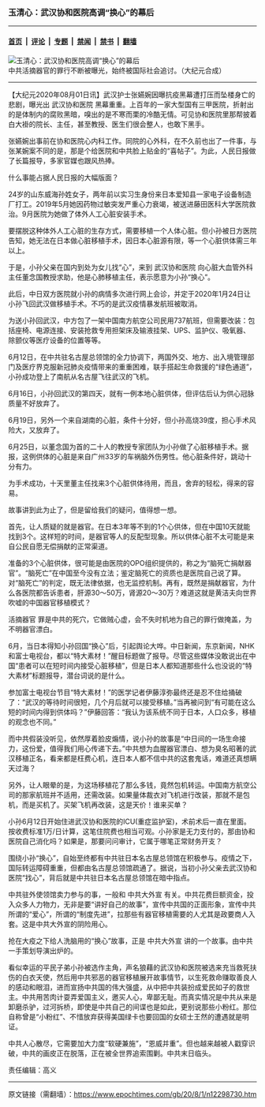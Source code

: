 ### 玉清心：武汉协和医院高调“换心”的幕后

---

#### [首页](../../../..?n12298730) &nbsp;|&nbsp; [评论](../../../../../epoch-comment?n12298730) &nbsp;|&nbsp; [专题](../../../../../epoch-special?n12298730) &nbsp;|&nbsp; [禁闻](../../../../../epoch-news?n12298730) &nbsp;|&nbsp; [禁书](../../../../../books?n12298730) &nbsp;|&nbsp; [翻墙](https://github.com/gfw-breaker/nogfw/blob/master/README.md?n12298730)


<div><img alt="玉清心：武汉协和医院高调“换心”的幕后" class="attachment-djy_600_400 size-djy_600_400 wp-post-image" src="https://i.epochtimes.com/assets/uploads/2018/07/P180707.jpg"/>
<div class="caption">
 中共活摘器官的罪行不断被曝光，始终被国际社会追讨。（大纪元合成）
</div></div><hr/><div class="post_content" id="artbody" itemprop="articleBody">
 <!-- article content begin -->
 <p>
  【大纪元2020年08月01日讯】武汉护士张嬿婉因曝抗疫黑幕遭打压而坠楼身亡的悲剧，曝光出
  <ok href="https://www.epochtimes.com/gb/tag/%E6%AD%A6%E6%B1%89%E5%8D%8F%E5%92%8C%E5%8C%BB%E9%99%A2.html">
   武汉协和医院
  </ok>
  黑幕重重。上百年的一家大型国有三甲医院，折射出的是体制内的腐败黑暗，嗅出的是不寒而栗的冷酷无情。可见协和医院里那帮披着白大褂的院长、主任，甚至教授、医生们很会整人，也敢下黑手。
 </p>
 <p>
  张嬿婉出事前在协和医院心内科工作。同院的心外科，在不久前也出了一件事，与张某婉案不同的是，那是个给医院和中共脸上贴金的“喜帖子”。为此，人民日报做了长篇报导，多家官媒也跟风热捧。
 </p>
 <p>
  什么事能占据人民日报的大幅版面？
 </p>
 <p>
  24岁的山东威海孙姓女子，两年前以实习生身份来日本爱知县一家电子设备制造厂打工。2019年5月她因药物过敏突发严重心力衰竭，被送进藤田医科大学医院救治。9月医院为她做了体外人工心脏安装手术。
 </p>
 <p>
  要摆脱这种体外人工心脏的生存方式，需要移植一个人体心脏。但小孙被日方医院告知，她无法在日本做心脏移植手术，因日本心脏源有限，等一个心脏供体需三年以上。
 </p>
 <p>
  于是，小孙父亲在国内到处为女儿找“心”，来到
  <ok href="https://www.epochtimes.com/gb/tag/%E6%AD%A6%E6%B1%89%E5%8D%8F%E5%92%8C%E5%8C%BB%E9%99%A2.html">
   武汉协和医院
  </ok>
  向心脏大血管外科主任董念国教授求助，他是心肺移植主任，表示愿意为小孙“换心”。
 </p>
 <p>
  此后，中日双方医院就小孙的病情多次进行网上会诊，并定于2020年1月24日让小孙飞回武汉做移植手术。不巧的是武汉疫情暴发航班被取消。
 </p>
 <p>
  为送小孙回武汉，中方包了一架中国南方航空公司民用737航班，但需要改装：包括座椅、电源连接、安装抢救专用担架床及输液挂架、UPS、监护仪、吸氧器、除颤仪等医疗设备的位置等等。
 </p>
 <p>
  6月12日，在中共驻名古屋总领馆的全力协调下，两国外交、地方、出入境管理部门及医疗界克服新冠肺炎疫情带来的重重困难，联手搭起生命救援的“绿色通道”，小孙成功登上了南航从名古屋飞往武汉的飞机。
 </p>
 <p>
  6月16日，小孙回武汉的第四天，就有一例本地心脏供体，但评估后认为供心冠脉质量不好放弃了。
 </p>
 <p>
  6月19日，另外一个来自湖南的心脏，条件十分好，但小孙高烧39度，担心手术风险大，又放弃了。
 </p>
 <p>
  6月25日，以董念国为首的二十人的教授专家团队为小孙做了心脏移植手术。据报，这例供体的心脏是来自广州33岁的车祸脑外伤男性。他心脏条件好，跳动十分有力。
 </p>
 <p>
  为手术成功，十天里董主任找来3个心脏供体待用，而且，舍弃的轻松，得来的容易。
 </p>
 <p>
  故事讲到此为止了，但是留给我们的疑问，值得想一想。
 </p>
 <p>
  首先，让人质疑的就是器官。在日本3年等不到的1个心供体，但在中国10天就能找到3个。这样短的时间，是器官等人的反配型现象。所以供体心脏不太可能是来自公民自愿无偿捐献的正常渠道。
 </p>
 <p>
  准备的3个心脏供体，很可能是由医院的OPO组织提供的，称之为“脑死亡捐献器官”。“脑死亡”在中国至今没有立法；鉴定脑死亡的资质也是医院自己说了算。对“脑死亡”的判定，既无法律依据，也无监控机制。再有，既然是捐献器官，为什么各医院都告诉患者，肝源30～50万，肾源20～30万？难道这就是黄洁夫向世界吹嘘的中国器官移植模式？
 </p>
 <p>
  <ok href="https://www.epochtimes.com/gb/tag/%E6%B4%BB%E6%91%98%E5%99%A8%E5%AE%98.html">
   活摘器官
  </ok>
  罪是中共的死穴，它做贼心虚，会不失时机地为自己的罪行做掩盖，为不明器官漂白。
 </p>
 <p>
  6月，当日本得知小孙回国“换心”后，引起舆论大哗。中日新闻，东京新闻，NHK和富士电视台，都以“特大素材！”醒目标题做了报导。尽管这些媒体没敢说出在中国“患者可以在短时间内接受心脏移植”，但是日本人都知道那些什么也没说的“特大素材”标题报导，潜台词说的是什么。
 </p>
 <p>
  参加富士电视台节目“特大素材！”的医学记者伊藤淳弥最终还是忍不住给捅破了：“武汉的等待时间很短，几个月后就可以接受移植。”当再被问到“有可能在这么短的时间内得到供体吗？”伊藤回答：“我认为该系统不同于日本，人口众多，移植的观念也不同。”
 </p>
 <p>
  而中共假装没听见，依然厚着脸皮煽情，说小孙的故事是“中日间的一场生命接力，这份爱，值得我们用心传递下去。”中共想为血腥器官漂白、想为臭名昭著的武汉移植正名，看来都是枉费心机，连日本人都不信中共的这套鬼话，难道还真想瞒天过海？
 </p>
 <p>
  另外，让人眼晕的是，为这场移植花了那么多钱，竟然包机转运。中国南方航空公司的那家航班并不适用，还需改装。如果量体裁衣对飞机进行改装，那就不是包机，而是买机了。买架飞机再改装，这是天价！谁来买单？
 </p>
 <p>
  小孙6月12日开始住进武汉协和医院的ICU(重症监护室)，术前术后一直在里面。按收费标准1万/日计算，这笔住院费也相当可观。小孙家是无力支付的，那由协和医院自己消化吗？如果是，那要问问审计，它属于哪笔正常财务开支？
 </p>
 <p>
  围绕小孙“换心”，自始至终都有中共驻日本名古屋总领馆在积极参与。疫情之下，国际转运障碍重重，但都由名古屋总领馆疏通了。据说，当初小孙父亲去武汉协和医院“找心”，背后就是中共驻日本名古屋总领馆在暗中指点。
 </p>
 <p>
  中共驻外使领馆卖力参与的事，一般和
  <ok href="https://www.epochtimes.com/gb/tag/%E4%B8%AD%E5%85%B1%E5%A4%A7%E5%A4%96%E5%AE%A3.html">
   中共大外宣
  </ok>
  有关。中共花费巨额资金，投入众多人力物力，无非是要“讲好自己的故事”，宣传中共国的正面形象，宣传中共所谓的“爱心”，所谓的“制度先进”，拉那些有器官移植需要的人尤其是政要商人入套。这是中共大外宣的阴险用心。
 </p>
 <p>
  抢在大疫之下给人洗脑用的“换心”故事，正是
  <ok href="https://www.epochtimes.com/gb/tag/%E4%B8%AD%E5%85%B1%E5%A4%A7%E5%A4%96%E5%AE%A3.html">
   中共大外宣
  </ok>
  讲的一个故事。由中共一手策划导演出炉的。
 </p>
 <p>
  看似幸运的平民子弟小孙被选作主角，声名狼藉的武汉协和医院被选来充当救死扶伤的白衣天使，然后用中共邪恶的器官移植展开故事情节，以生死救命赚取善良人的感动和眼泪，进而宣扬中共国的伟大强盛，从中把中共装扮成爱民如子的救世主。中共用苦肉计耍弄爱国主义，邀买人心，卑鄙无耻。而真实情况是中共从来是卸磨杀驴，过河拆桥，即使是中共自己的间谍也是如此，更别说那些小粉红。那位自称曾是“小粉红”、不惜放弃获得美国绿卡也要回国的女硕士王然的遭遇就是明证。
 </p>
 <p>
  中共人心散尽，它需要加大力度“软硬兼施”，“恩威并重”。但也越来越被人戳穿识破，中共的画皮正在脱落，正在被全世界追索围剿。中共末日临头。
 </p>
 <p>
  责任编辑：高义
 </p>
 <!-- article content end -->
 <div id="below_article_ad">
 </div>
</div>


---

原文链接（需翻墙）：https://www.epochtimes.com/gb/20/8/1/n12298730.htm